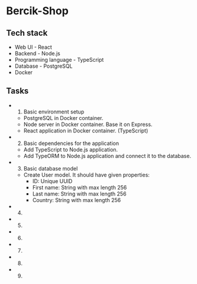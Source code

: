 # Bercik-Shop

## Tech stack
- Web UI - React
- Backend - Node.js
- Programming language - TypeScript
- Database - PostgreSQL
- Docker

## Tasks
- 1. Basic environment setup
  - PostgreSQL in Docker container.
  - Node server in Docker container. Base it on Express.
  - React application in Docker container. (TypeScript)
- 2. Basic dependencies for the application
  - Add TypeScript to Node.js application.
  - Add TypeORM to Node.js application and connect it to the database.
- 3. Basic database model
  - Create User model. It should have given properties:
    - ID: Unique UUID
    - First name: String with max length 256
    - Last name: String with max length 256
    - Country: String with max length 256
- 4.
- 5.
- 6.
- 7.
- 8.
- 9.